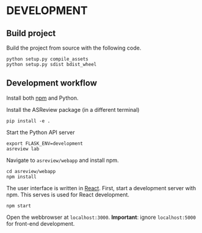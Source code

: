 # DEVELOPMENT

## Build project

Build the project from source with the following code.

	python setup.py compile_assets
	python setup.py sdist bdist_wheel

## Development workflow

Install both [npm][1] and Python.

Install the ASReview package (in a different terminal)

	pip install -e .

Start the Python API server

	export FLASK_ENV=development
	asreview lab

Navigate to `asreview/webapp` and install npm.

	cd asreview/webapp
	npm install

The user interface is written in [React][2]. First, start a development server with npm. This serves is used for React development.

	npm start

Open the webbrowser at `localhost:3000`. **Important**: ignore `localhost:5000` for front-end development.

[1]:	https://www.npmjs.com/get-npm
[2]:	https://reactjs.org/
